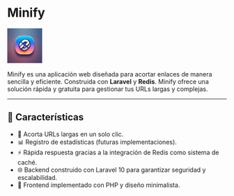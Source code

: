 # Minify

<img src="https://github.com/rodrigocarreonc/mynify/blob/main/frontend/icon.webp" alt="Minify Logo" width="80px">

Minify es una aplicación web diseñada para acortar enlaces de manera sencilla y eficiente. Construida con **Laravel** y **Redis**. Minify ofrece una solución rápida y gratuita para gestionar tus URLs largas y complejas.

---

## 🚀 **Características**

- 🔗 Acorta URLs largas en un solo clic.
- 📊 Registro de estadísticas (futuras implementaciones).
- ⚡ Rápida respuesta gracias a la integración de Redis como sistema de caché.
- 🌐 Backend construido con Laravel 10 para garantizar seguridad y escalabilidad.
- 🎨 Frontend implementado con PHP y diseño minimalista.
